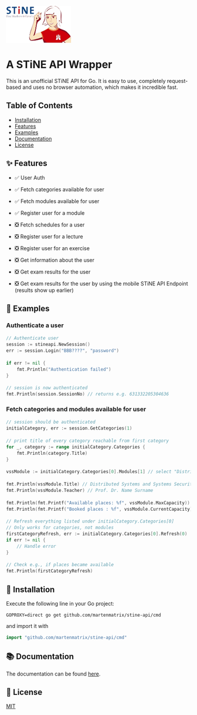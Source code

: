 <img alt="STiNE Logo" height="100" src="./stine_logo.png"/>

# A STiNE API Wrapper

This is an unofficial STiNE API for Go. It is easy to use, completely request-based and uses no browser automation, which makes it incredible fast.

## Table of Contents
- [Installation](#rocket-installation)
- [Features](#sparkles-features)
- [Examples](#paperclip-examples)
- [Documentation](#books-documentation)
- [License](#scroll-license)

## :sparkles: Features
- :white_check_mark: User Auth
- :white_check_mark: Fetch categories available for user
- :white_check_mark: Fetch modules available for user
- :white_check_mark: Register user for a module


- :negative_squared_cross_mark: Fetch schedules for a user
- :negative_squared_cross_mark: Register user for a lecture
- :negative_squared_cross_mark: Register user for an exercise
- :negative_squared_cross_mark: Get information about the user
- :negative_squared_cross_mark: Get exam results for the user
- :negative_squared_cross_mark: Get exam results for the user by using the mobile STiNE API Endpoint (results show up earlier)

## :paperclip: Examples
### Authenticate a user
```go
// Authenticate user
session := stineapi.NewSession()
err := session.Login("BBB????", "password")

if err != nil {
    fmt.Println("Authentication failed")
}

// session is now authenticated
fmt.Println(session.SessionNo) // returns e.g. 631332205304636
```

### Fetch categories and modules available for user
```go
// session should be authenticated
initialCategory, err := session.GetCategories(1)

// print title of every category reachable from first category
for _, category := range initialCategory.Categories {
    fmt.Println(category.Title)
}

vssModule := initialCategory.Categories[0].Modules[1] // select "Distributed Systems and Systems Security (SuSe 23)" module located at second place in first listed category

fmt.Println(vssModule.Title) // Distributed Systems and Systems Security (SuSe 23)
fmt.Println(vssModule.Teacher) // Prof. Dr. Name Surname

fmt.Println(fmt.Printf("Available places: %f", vssModule.MaxCapacity))   // print places available
fmt.Println(fmt.Printf("Booked places : %f", vssModule.CurrentCapacity)) // print places already booked

// Refresh everything listed under initialCategory.Categories[0]
// Only works for categories, not modules
firstCategoryRefresh, err := initialCategory.Categories[0].Refresh(0)
if err != nil {
    // Handle error
}

// Check e.g., if places became available
fmt.Println(firstCategoryRefresh)
```

## :rocket: Installation
Execute the following line in your Go project:
```shell
GOPROXY=direct go get github.com/martenmatrix/stine-api/cmd
```
and import it with
```go
import "github.com/martenmatrix/stine-api/cmd"
```

## :books: Documentation
The documentation can be found [here](https://pkg.go.dev/github.com/martenmatrix/stine-api/cmd).

## :scroll: License
[MIT](./LICENSE)